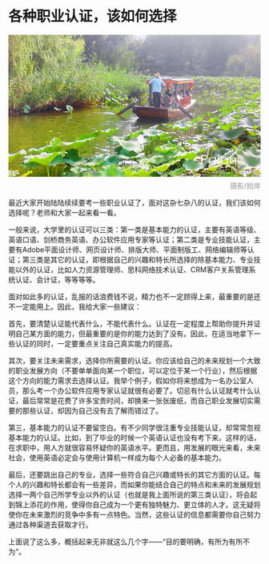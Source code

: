 # 各种职业认证，该如何选择

![船](images/yaojiang.jpg)
<div style="margin-top:-10px;color:#999;text-align:right;">摄影/拍岸</div>

最近大家开始陆陆续续要考一些职业认证了，面对这杂七杂八的认证，我们该如何选择呢？老师和大家一起来看一看。
 
一般来说，大学里的认证可以三类：第一类是基本能力的认证，主要有英语等级、英语口语、剑桥商务英语、办公软件应用专家等认证；第二类是专业技能认证，主要有Adobe平面设计师、网页设计师、排版大师、平面制版工、网络编辑师等认证；第三类是其它的认证，即根据自己的兴趣和特长所选择的除基本能力、专业技能以外的认证，比如人力资源管理师、思科网络技术认证、CRM客户关系管理系统认证、会计证，等等等等。
 
面对如此多的认证，乱报的话浪费钱不说，精力也不一定顾得上来，最重要的是还不一定能用上。因此，我给大家一些建议：
 
首先，要清楚认证能代表什么，不能代表什么。认证在一定程度上帮助你提升并证明自己某方面的能力，但最重要的是你的能力达到了没有。因此，在适当地拿下一些认证的同时，一定要重点关注自己真实能力的提高。
 
其次，要关注未来需求，选择你所需要的认证。你应该给自己的未来规划一个大致的职业发展方向（不要单单面向某一个职位，可以定位于某一个行业），然后根据这个方向的能力需求去选择认证。我举个例子，假如你将来想成为一名办公室人员，那么考一个办公软件应用专家认证就很有必要了。切忌有什么认证就考什么认证，最后常常是花费了许多宝贵时间，却换来一张张废纸，而自己职业发展切实需要的那些认证，却因为自己没有去了解而错过了。
 
第三，基本能力的认证不要留空白。有不少同学很注重专业技能认证，却常常忽视基本能力的认证。比如，到了毕业的时候一个英语认证也没有考下来。这样的话，在求职中，用人方就很容易怀疑你的英语水平。更而且，用发展的眼光来看，未来社会，使用英语必定会与使用计算机一样成为每个人必备的基本能力。
 
最后，还要跳出自己的专业，选择一些符合自己兴趣或特长的其它方面的认证。每个人的兴趣和特长都会有一些差异，而如果你能结合自己的特点和未来的发展规划选择一两个自己所学专业以外的认证（也就是我上面所说的第三类认证），将会起到锦上添花的作用，使得你自己成为一个更有独特魅力、更立体的人才。这无疑将使你在未来激烈的竞争中多有一点特色。当然，这些认证的信息都需要你自己努力通过各种渠道去获取才行。
 
上面说了这么多，概括起来无非就这么几个字——“目的要明确，有所为有所不为”。